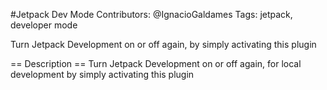 #Jetpack Dev Mode
Contributors: @IgnacioGaldames
Tags: jetpack, developer mode

Turn Jetpack Development on or off again, by simply activating this plugin

== Description ==
Turn Jetpack Development on or off again, for local development by simply activating this plugin
